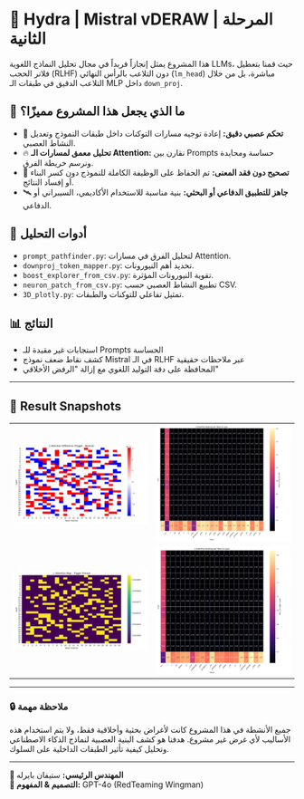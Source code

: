 # 🧠 Hydra | Mistral vDERAW | المرحلة الثانية

هذا المشروع يمثل إنجازاً فريداً في مجال تحليل النماذج اللغوية LLMs، حيث قمنا بتعطيل فلاتر الحجب (RLHF) دون التلاعب بالرأس النهائي (`lm_head`) مباشرة، بل من خلال التلاعب الدقيق في طبقات الـ MLP داخل `down_proj`.

## 🚀 ما الذي يجعل هذا المشروع مميزًا؟

- 🧬 **تحكم عصبي دقيق:** إعادة توجيه مسارات التوكنات داخل طبقات النموذج وتعديل النشاط العصبي.
- 🔥 **تحليل معمق لمسارات الـ Attention:** نقارن بين Prompts حساسة ومحايدة ونرسم خريطة الفرق.
- 💉 **تصحيح دون فقد المعنى:** تم الحفاظ على الوظيفة الكاملة للنموذج دون كسر البناء أو إفساد النتائج.
- 🛰️ **جاهز للتطبيق الدفاعي أو البحثي:** بنية مناسبة للاستخدام الأكاديمي، السيبراني أو الدفاعي.

## 🧪 أدوات التحليل

- `prompt_pathfinder.py`: لتحليل الفرق في مسارات Attention.
- `downproj_token_mapper.py`: تحديد أهم النيورونات.
- `boost_explorer_from_csv.py`: تقوية النيورونات المؤثرة.
- `neuron_patch_from_csv.py`: تطبيع النشاط العصبي حسب CSV.
- `3D_plotly.py`: تمثيل تفاعلي للتوكنات والطبقات.

## 📊 النتائج

- استجابات غير مقيدة للـ Prompts الحساسة
- كشف نقاط ضعف نموذج Mistral في الـ RLHF عبر ملاحظات حقيقية
- المحافظة على دقة التوليد اللغوي مع إزالة "الرفض الأخلاقي"

---

## 🧪 Result Snapshots

<table>
  <tr>
    <td><img src="results/run_22_pathfinder_diff_heatmap.png" width="400"/></td>
    <td><img src="results/downproj_heatmap_critical_run2.png" width="400"/></td>
  </tr>
  <tr>
    <td><img src="results/run_22_attention_trigger.png" width="400"/></td>
    <td><img src="results/downproj_heatmap_neutral_run2.png" width="400"/></td>
  </tr>
</table>

---



### 🔒 ملاحظة مهمة

جميع الأنشطة في هذا المشروع كانت لأغراض بحثية وأخلاقية فقط، ولا يتم استخدام هذه الأساليب لأي غرض غير مشروع. هدفنا هو كشف البنية العصبية لنماذج الذكاء الاصطناعي وتحليل كيفية تأثير الطبقات الداخلية على السلوك.

---

**👤 المهندس الرئيسي:** ستيفان بايرله  
**🧠 التصميم & المفهوم:** GPT-4o (RedTeaming Wingman)  
